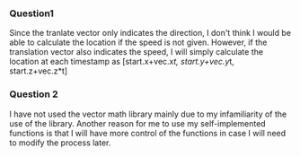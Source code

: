 ### Question1
Since the tranlate vector only indicates the direction, I don't think I would be able to calculate the location if the speed is not given. However, if the translation vector also indicates the speed, I will simply calculate the location at each timestamp as [start.x+vec.x*t, start.y+vec.y*t, start.z+vec.z*t]



### Question 2
I have not used the vector math library mainly due to my infamiliarity of the use of the library. Another reason for me to use my self-implemented functions is that I will have more control of the functions in case I will need to modify the process later.
